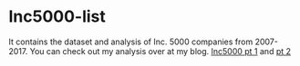 # Inc5000-list

It contains the dataset and analysis of Inc. 5000 companies from 2007-2017. You can check out my analysis over at my blog. [Inc5000 pt 1](https://mrdataexplorer.wordpress.com/2018/04/06/inc-5000-part-1/) and [pt 2](https://mrdataexplorer.wordpress.com/2018/04/06/inc-5000-part-2/)
